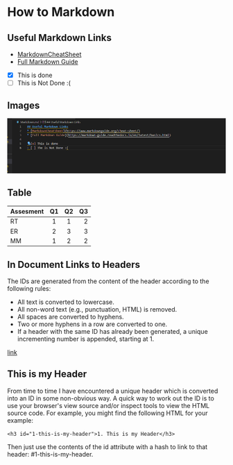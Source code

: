 # How to Markdown #

## Useful Markdown Links ##

* [MarkdownCheatSheet](https://www.markdownguide.org/cheat-sheet/)
* [Full Markdown Guide](https://markdown-guide.readthedocs.io/en/latest/basics.html)

- [x] This is done
- [ ] This is Not Done :(

## Images ##

![demo screenshot](Images/SCS.png)

## Table ##

| Assesment |  Q1   |  Q2   |   Q3 |
| :-------- | :---: | :---: | ---: |
| RT        |   1   |   1   |    2 |
| ER        |   2   |   3   |    3 |
| MM        |   1   |   2   |    2 |


## In Document Links to Headers ##

The IDs are generated from the content of the header according to the following rules:

- All text is converted to lowercase.
- All non-word text (e.g., punctuation, HTML) is removed.
- All spaces are converted to hyphens.
- Two or more hyphens in a row are converted to one.
- If a header with the same ID has already been generated, a unique incrementing number is appended, starting at 1.

[link](this-is-my-header)

## This is my Header ##

From time to time I have encountered a unique header which is converted into an ID in some non-obvious way. A quick way to work out the ID is to use your browser's view source and/or inspect tools to view the HTML source code. For example, you might find the following HTML for your example:

    <h3 id="1-this-is-my-header">1. This is my Header</h3>

Then just use the contents of the id attribute with a hash to link to that header: #1-this-is-my-header.